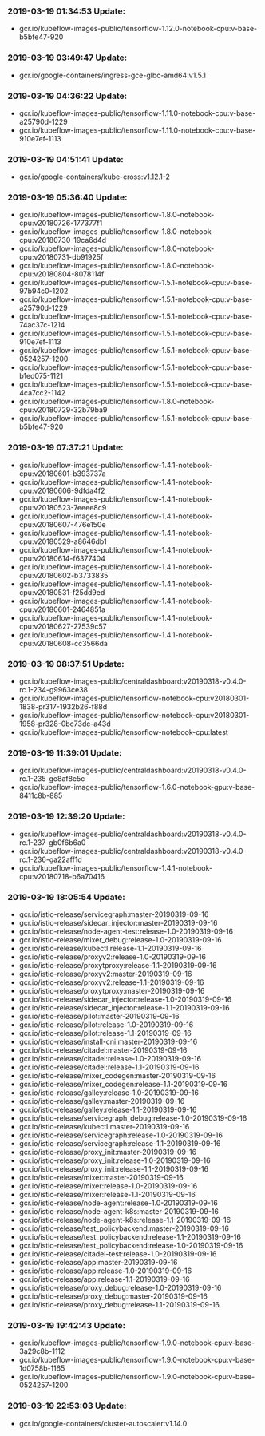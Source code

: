 ### 2019-03-19 01:34:53 Update:

- gcr.io/kubeflow-images-public/tensorflow-1.12.0-notebook-cpu:v-base-b5bfe47-920
### 2019-03-19 03:49:47 Update:

- gcr.io/google-containers/ingress-gce-glbc-amd64:v1.5.1
### 2019-03-19 04:36:22 Update:

- gcr.io/kubeflow-images-public/tensorflow-1.11.0-notebook-cpu:v-base-a25790d-1229
- gcr.io/kubeflow-images-public/tensorflow-1.11.0-notebook-cpu:v-base-910e7ef-1113
### 2019-03-19 04:51:41 Update:

- gcr.io/google-containers/kube-cross:v1.12.1-2
### 2019-03-19 05:36:40 Update:

- gcr.io/kubeflow-images-public/tensorflow-1.8.0-notebook-cpu:v20180726-177377f1
- gcr.io/kubeflow-images-public/tensorflow-1.8.0-notebook-cpu:v20180730-19ca6d4d
- gcr.io/kubeflow-images-public/tensorflow-1.8.0-notebook-cpu:v20180731-db91925f
- gcr.io/kubeflow-images-public/tensorflow-1.8.0-notebook-cpu:v20180804-8078114f
- gcr.io/kubeflow-images-public/tensorflow-1.5.1-notebook-cpu:v-base-97b94c0-1202
- gcr.io/kubeflow-images-public/tensorflow-1.5.1-notebook-cpu:v-base-a25790d-1229
- gcr.io/kubeflow-images-public/tensorflow-1.5.1-notebook-cpu:v-base-74ac37c-1214
- gcr.io/kubeflow-images-public/tensorflow-1.5.1-notebook-cpu:v-base-910e7ef-1113
- gcr.io/kubeflow-images-public/tensorflow-1.5.1-notebook-cpu:v-base-0524257-1200
- gcr.io/kubeflow-images-public/tensorflow-1.5.1-notebook-cpu:v-base-b1ed075-1121
- gcr.io/kubeflow-images-public/tensorflow-1.5.1-notebook-cpu:v-base-4ca7cc2-1142
- gcr.io/kubeflow-images-public/tensorflow-1.8.0-notebook-cpu:v20180729-32b79ba9
- gcr.io/kubeflow-images-public/tensorflow-1.5.1-notebook-cpu:v-base-b5bfe47-920
### 2019-03-19 07:37:21 Update:

- gcr.io/kubeflow-images-public/tensorflow-1.4.1-notebook-cpu:v20180601-b393737a
- gcr.io/kubeflow-images-public/tensorflow-1.4.1-notebook-cpu:v20180606-9dfda4f2
- gcr.io/kubeflow-images-public/tensorflow-1.4.1-notebook-cpu:v20180523-7eeee8c9
- gcr.io/kubeflow-images-public/tensorflow-1.4.1-notebook-cpu:v20180607-476e150e
- gcr.io/kubeflow-images-public/tensorflow-1.4.1-notebook-cpu:v20180529-a8646db1
- gcr.io/kubeflow-images-public/tensorflow-1.4.1-notebook-cpu:v20180614-f6377404
- gcr.io/kubeflow-images-public/tensorflow-1.4.1-notebook-cpu:v20180602-b3733835
- gcr.io/kubeflow-images-public/tensorflow-1.4.1-notebook-cpu:v20180531-f25dd9ed
- gcr.io/kubeflow-images-public/tensorflow-1.4.1-notebook-cpu:v20180601-2464851a
- gcr.io/kubeflow-images-public/tensorflow-1.4.1-notebook-cpu:v20180627-27539c57
- gcr.io/kubeflow-images-public/tensorflow-1.4.1-notebook-cpu:v20180608-cc3566da
### 2019-03-19 08:37:51 Update:

- gcr.io/kubeflow-images-public/centraldashboard:v20190318-v0.4.0-rc.1-234-g9963ce38
- gcr.io/kubeflow-images-public/tensorflow-notebook-cpu:v20180301-1838-pr317-1932b26-f88d
- gcr.io/kubeflow-images-public/tensorflow-notebook-cpu:v20180301-1958-pr328-0bc73dc-a43d
- gcr.io/kubeflow-images-public/tensorflow-notebook-cpu:latest
### 2019-03-19 11:39:01 Update:

- gcr.io/kubeflow-images-public/centraldashboard:v20190318-v0.4.0-rc.1-235-ge8af8e5c
- gcr.io/kubeflow-images-public/tensorflow-1.6.0-notebook-gpu:v-base-8411c8b-885
### 2019-03-19 12:39:20 Update:

- gcr.io/kubeflow-images-public/centraldashboard:v20190318-v0.4.0-rc.1-237-gb0f6b6a0
- gcr.io/kubeflow-images-public/centraldashboard:v20190318-v0.4.0-rc.1-236-ga22aff1d
- gcr.io/kubeflow-images-public/tensorflow-1.4.1-notebook-cpu:v20180718-b6a70416
### 2019-03-19 18:05:54 Update:

- gcr.io/istio-release/servicegraph:master-20190319-09-16
- gcr.io/istio-release/sidecar_injector:master-20190319-09-16
- gcr.io/istio-release/node-agent-test:release-1.0-20190319-09-16
- gcr.io/istio-release/mixer_debug:release-1.0-20190319-09-16
- gcr.io/istio-release/kubectl:release-1.1-20190319-09-16
- gcr.io/istio-release/proxyv2:release-1.0-20190319-09-16
- gcr.io/istio-release/proxytproxy:release-1.1-20190319-09-16
- gcr.io/istio-release/proxyv2:master-20190319-09-16
- gcr.io/istio-release/proxyv2:release-1.1-20190319-09-16
- gcr.io/istio-release/proxytproxy:master-20190319-09-16
- gcr.io/istio-release/sidecar_injector:release-1.0-20190319-09-16
- gcr.io/istio-release/sidecar_injector:release-1.1-20190319-09-16
- gcr.io/istio-release/pilot:master-20190319-09-16
- gcr.io/istio-release/pilot:release-1.0-20190319-09-16
- gcr.io/istio-release/pilot:release-1.1-20190319-09-16
- gcr.io/istio-release/install-cni:master-20190319-09-16
- gcr.io/istio-release/citadel:master-20190319-09-16
- gcr.io/istio-release/citadel:release-1.0-20190319-09-16
- gcr.io/istio-release/citadel:release-1.1-20190319-09-16
- gcr.io/istio-release/mixer_codegen:master-20190319-09-16
- gcr.io/istio-release/mixer_codegen:release-1.1-20190319-09-16
- gcr.io/istio-release/galley:release-1.0-20190319-09-16
- gcr.io/istio-release/galley:master-20190319-09-16
- gcr.io/istio-release/galley:release-1.1-20190319-09-16
- gcr.io/istio-release/servicegraph_debug:release-1.0-20190319-09-16
- gcr.io/istio-release/kubectl:master-20190319-09-16
- gcr.io/istio-release/servicegraph:release-1.0-20190319-09-16
- gcr.io/istio-release/servicegraph:release-1.1-20190319-09-16
- gcr.io/istio-release/proxy_init:master-20190319-09-16
- gcr.io/istio-release/proxy_init:release-1.0-20190319-09-16
- gcr.io/istio-release/proxy_init:release-1.1-20190319-09-16
- gcr.io/istio-release/mixer:master-20190319-09-16
- gcr.io/istio-release/mixer:release-1.0-20190319-09-16
- gcr.io/istio-release/mixer:release-1.1-20190319-09-16
- gcr.io/istio-release/node-agent:release-1.0-20190319-09-16
- gcr.io/istio-release/node-agent-k8s:master-20190319-09-16
- gcr.io/istio-release/node-agent-k8s:release-1.1-20190319-09-16
- gcr.io/istio-release/test_policybackend:master-20190319-09-16
- gcr.io/istio-release/test_policybackend:release-1.1-20190319-09-16
- gcr.io/istio-release/test_policybackend:release-1.0-20190319-09-16
- gcr.io/istio-release/citadel-test:release-1.0-20190319-09-16
- gcr.io/istio-release/app:master-20190319-09-16
- gcr.io/istio-release/app:release-1.0-20190319-09-16
- gcr.io/istio-release/app:release-1.1-20190319-09-16
- gcr.io/istio-release/proxy_debug:release-1.0-20190319-09-16
- gcr.io/istio-release/proxy_debug:master-20190319-09-16
- gcr.io/istio-release/proxy_debug:release-1.1-20190319-09-16
### 2019-03-19 19:42:43 Update:

- gcr.io/kubeflow-images-public/tensorflow-1.9.0-notebook-cpu:v-base-3a29c8b-1112
- gcr.io/kubeflow-images-public/tensorflow-1.9.0-notebook-cpu:v-base-1d0758b-1165
- gcr.io/kubeflow-images-public/tensorflow-1.9.0-notebook-cpu:v-base-0524257-1200
### 2019-03-19 22:53:03 Update:

- gcr.io/google-containers/cluster-autoscaler:v1.14.0
